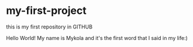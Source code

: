 # my-first-project
this is my first repository in GITHUB

Hello World! My name is Mykola and it's the first word that I said in my life:)
